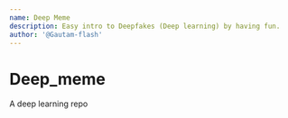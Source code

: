 ```yaml
---
name: Deep Meme
description: Easy intro to Deepfakes (Deep learning) by having fun.
author: '@Gautam-flash'
---
```



# Deep_meme
A deep learning repo
